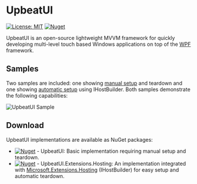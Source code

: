 # UpbeatUI

[![License: MIT](https://img.shields.io/badge/License-MIT-yellow.svg)](https://github.com/michaelpduda/UpbeatUI/blob/main/LICENSE.md)
[![Nuget](https://img.shields.io/nuget/v/UpbeatUI)](https://www.nuget.org/packages/UpbeatUI/)

UpbeatUI is an open-source lightweight MVVM framework for quickly developing multi-level touch based Windows applications on top of the [WPF](https://github.com/dotnet/wpf) framework.

## Samples

Two samples are included: one showing [manual setup](samples/basicsample) and teardown and one showing [automatic setup](samples/hostedsample) using IHostBuilder. Both samples demonstrate the following capabilities:

![UpbeatUI Sample](https://user-images.githubusercontent.com/20475952/75388904-b5c1f900-58b3-11ea-8ef8-3cbbf347bbb3.gif)

## Download

UpbeatUI implementations are available as NuGet packages:

* [![Nuget](https://img.shields.io/nuget/v/UpbeatUI)](https://www.nuget.org/packages/UpbeatUI/) - UpbeatUI: Basic implementation requiring manual setup and teardown.
* [![Nuget](https://img.shields.io/nuget/v/UpbeatUI.Extensions.Hosting)](https://www.nuget.org/packages/UpbeatUI.Extensions.Hosting/) - UpbeatUI.Extensions.Hosting: An implementation integrated with [Microsoft.Extensions.Hosting](https://www.nuget.org/packages/Microsoft.Extensions.Hosting) (IHostBuilder) for easy setup and automatic teardown.
